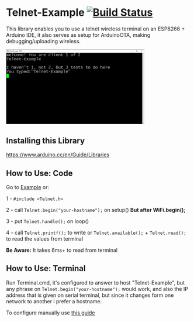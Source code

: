 # Telnet-Example [![Build Status](https://travis-ci.org/JonasGMorsch/ESP8266-Telnet-Wireless-Terminal.svg?branch=master)](https://travis-ci.org/JonasGMorsch/ESP8266-Telnet-Wireless-Terminal)

This library enables you to use a telnet wireless terminal on an ESP8266 + Arduino IDE, it also serves as setup for ArduinoOTA, making debugging/uploading wireless.

<img src="https://github.com/JonasGMorsch/ESP8266-Telnet-Wireless-Terminal/blob/master/documentation/Kitty-Terminal.png" width="75%">

## Installing this Library

https://www.arduino.cc/en/Guide/Libraries

## How to Use: Code

Go to [Example](https://github.com/JonasGMorsch/ESP8266-Telnet-Wireless-Terminal/blob/master/examples/Telnet-Example/Telnet-Example.ino) or:

1 - ```#include <Telnet.h>```

2 - call ```Telnet.begin("your-hostname");``` on setup() **But after WiFi.begin();** 

3 - put ```Telnet.handle();``` on loop()

4 - call ```Telnet.printf();``` to write or ```Telnet.available();``` + ```Telnet.read();``` to read the values from terminal

**Be Aware:**  It takes 6ms+ to read from terminal

## How to Use: Terminal

Run Terminal.cmd, it's configured to answer to host "Telnet-Example", but any phrase on ```Telnet.begin("your-hostname");``` would work, and also the IP address that is given on serial terminal, but since it changes form one network to another i prefer a hostname.

To configure manually use [this guide](https://www.ssh.com/ssh/putty/windows/)


